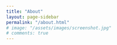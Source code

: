 ```yaml
---
title: "About"
layout: page-sidebar
permalink: "/about.html"
# image: "/assets/images/screenshot.jpg"
# comments: true
---
```

<!-- 這也可以用來呈現作品集 -->
<!-- Made with <i class="fa fa-heart text-danger"></i> by Sal [@wowthemesnet](https://www.wowthemes.net/category/free-themes-templates/). -->
